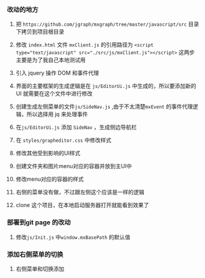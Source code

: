 ### 改动的地方

1. 把 `https://github.com/jgraph/mxgraph/tree/master/javascript/src` 目录下拷贝到项目根目录
2. 修改 `index.html` 文件 `mxClient.js` 的引用路径为 `<script type="text/javascript" src="./src/js/mxClient.js"></script>` 这两步主要是为了我自己本地测试用
3. 引入 jquery 操作 DOM 和事件代理
4. 界面的主要框架的生成逻辑是在 `js/EditorUi.js` 中生成的，所以要添加新的 UI 就需要在这个文件中进行修改
5. 创建生成左侧菜单的文件`js/SideNav.js` ,由于不太清楚`mxEvent` 的事件代理逻辑，所以选择用 jq 来处理事件
6. 在`js/EditorUi.js` 添加 `SideNav` ，生成侧边导航栏
7. 在 `styles/grapheditor.css` 中修改样式
8. 修改其他受到影响的UI样式
9. 创建文件夹和图片menu对应的容器并放到主UI中
10. 修改menu对应的容器的样式
11. 右侧的菜单没有做，不过跟左侧这个应该是一样的逻辑

12. clone 这个项目，在本地启动服务器打开就能看到效果了


### 部署到git page 的改动
1. 修改`js/Init.js` 中`window.mxBasePath` 的默认值

### 添加右侧菜单的切换
1. 右侧菜单和切换添加